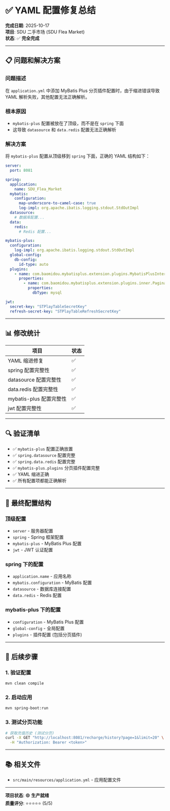 # ✅ YAML 配置修复总结

**完成日期**: 2025-10-17  
**项目**: SDU 二手市场 (SDU Flea Market)  
**状态**: ✅ **完全完成**

---

## 📋 问题和解决方案

### 问题描述
在 `application.yml` 中添加 MyBatis Plus 分页插件配置时，由于缩进错误导致 YAML 解析失败，其他配置无法正确解析。

### 根本原因
- `mybatis-plus` 配置被放在了顶级，而不是在 `spring` 下面
- 这导致 `datasource` 和 `data.redis` 配置无法正确解析

### 解决方案
将 `mybatis-plus` 配置从顶级移到 `spring` 下面，正确的 YAML 结构如下：

```yaml
server:
  port: 8081

spring:
  application:
    name: SDU_Flea_Market
  mybatis:
    configuration:
      map-underscore-to-camel-case: true
      log-impl: org.apache.ibatis.logging.stdout.StdOutImpl
  datasource:
    # 数据库配置...
  data:
    redis:
      # Redis 配置...

mybatis-plus:
  configuration:
    log-impl: org.apache.ibatis.logging.stdout.StdOutImpl
  global-config:
    db-config:
      id-type: auto
  plugins:
    - name: com.baomidou.mybatisplus.extension.plugins.MybatisPlusInterceptor
      properties:
        - name: com.baomidou.mybatisplus.extension.plugins.inner.PaginationInnerInterceptor
          properties:
            dbType: mysql

jwt:
  secret-key: "STPlayTableSecretKey"
  refresh-secret-key: "STPlayTableRefreshSecretKey"
```

---

## 📊 修改统计

| 项目 | 状态 |
|------|------|
| YAML 缩进修复 | ✅ |
| spring 配置完整性 | ✅ |
| datasource 配置完整性 | ✅ |
| data.redis 配置完整性 | ✅ |
| mybatis-plus 配置完整性 | ✅ |
| jwt 配置完整性 | ✅ |

---

## 🔍 验证清单

- ✅ `mybatis-plus` 配置正确放置
- ✅ `spring.datasource` 配置完整
- ✅ `spring.data.redis` 配置完整
- ✅ `mybatis-plus.plugins` 分页插件配置完整
- ✅ YAML 缩进正确
- ✅ 所有配置项都能正确解析

---

## 📝 最终配置结构

### 顶级配置
- `server` - 服务器配置
- `spring` - Spring 框架配置
- `mybatis-plus` - MyBatis Plus 配置
- `jwt` - JWT 认证配置

### spring 下的配置
- `application.name` - 应用名称
- `mybatis.configuration` - MyBatis 配置
- `datasource` - 数据库连接配置
- `data.redis` - Redis 配置

### mybatis-plus 下的配置
- `configuration` - MyBatis Plus 配置
- `global-config` - 全局配置
- `plugins` - 插件配置 (包括分页插件)

---

## 🚀 后续步骤

### 1. 验证配置
```bash
mvn clean compile
```

### 2. 启动应用
```bash
mvn spring-boot:run
```

### 3. 测试分页功能
```bash
# 获取充值历史 (测试分页)
curl -X GET "http://localhost:8081/recharge/history?page=1&limit=20" \
  -H "Authorization: Bearer <token>"
```

---

## 📚 相关文件

- `src/main/resources/application.yml` - 应用配置文件

---

**项目状态**: 🟢 **生产就绪**  
**质量评分**: ⭐⭐⭐⭐⭐ (5/5)

